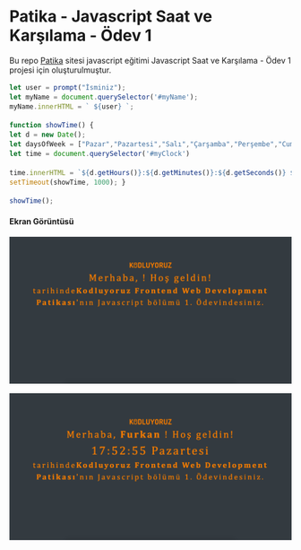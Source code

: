 # Patika - Javascript Saat ve Karşılama - Ödev 1
Bu repo [Patika](http://www.patika.dev) sitesi javascript eğitimi Javascript Saat ve Karşılama - Ödev 1 projesi için oluşturulmuştur.


```javascript
let user = prompt("İsminiz");
let myName = document.querySelector('#myName');
myName.innerHTML = ` ${user} `;

function showTime() {
let d = new Date();
let daysOfWeek = ["Pazar","Pazartesi","Salı","Çarşamba","Perşembe","Cuma","Cumartesi"];
let time = document.querySelector('#myClock')

time.innerHTML = `${d.getHours()}:${d.getMinutes()}:${d.getSeconds()} ${daysOfWeek[d.getUTCDay()]}` 
setTimeout(showTime, 1000); }

showTime();

```

#### Ekran Görüntüsü

![screenshot 1](Screenshot/screenshot.png)

![screenshot 2](Screenshot/screenshot2.png)
